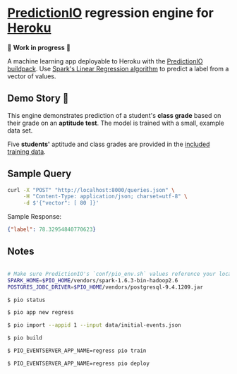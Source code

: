 # [PredictionIO](https://predictionio.incubator.apache.org) regression engine for [Heroku](http://www.heroku.com) 

🚧 **Work in progress** 🚧 

A machine learning app deployable to Heroku with the [PredictionIO buildpack](https://github.com/heroku/predictionio-buildpack). Use [Spark's Linear Regression algorithm](https://spark.apache.org/docs/1.6.3/mllib-linear-methods.html#regression) to predict a label from a vector of values.


## Demo Story 🐸

This engine demonstrates prediction of a student's **class grade** based on their grade on an **aptitude test**. The model is trained with a small, example data set.

Five **students'** aptitude and class grades are provided in the [included training data](data/).


## Sample Query

```bash
curl -X "POST" "http://localhost:8000/queries.json" \
     -H "Content-Type: application/json; charset=utf-8" \
     -d $'{"vector": [ 80 ]}'
```

Sample Response:

```json
{"label": 78.32954840770623}
```


## Notes

```bash

# Make sure PredictionIO's `conf/pio_env.sh` values reference your local installation
SPARK_HOME=$PIO_HOME/vendors/spark-1.6.3-bin-hadoop2.6
POSTGRES_JDBC_DRIVER=$PIO_HOME/vendors/postgresql-9.4.1209.jar

$ pio status

$ pio app new regress

$ pio import --appid 1 --input data/initial-events.json

$ pio build

$ PIO_EVENTSERVER_APP_NAME=regress pio train

$ PIO_EVENTSERVER_APP_NAME=regress pio deploy
```